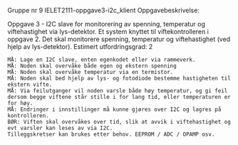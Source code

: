 Gruppe nr 9
IELET2111-oppgave3-i2c_klient
Oppgavebeskrivelse:

Oppgave 3 - I2C slave for monitorering av spenning, temperatur og viftehastighet via lys-detektor. Et system knyttet til viftekontrolleren i oppgave 2. Det skal monitorere spenning, temperatur og viftehastighet (ved hjelp av lys-detektor). Estimert utfordringsgrad: 2

    MÅ: Lage en I2C slave, enten egenkodet eller via rammeverk.
    MÅ: Noden skal overvåke både egen og ekstern spenning
    MÅ: Noden skal overvåke temperatur via en termistor.
    MÅ: Noden skal bed hjelp av lys- og fotodiode bestemme hastigheten til ekstern vifte.
    MÅ: Via feilutganger vil noden varsle både høy temperatur, og gi feil dersom begge viftene står stille i for lang tid, eller temperaturen er for høy.
    MÅ: Endringer i innstillinger må kunne gjøres over I2C og lagres på kontrolleren.
    BØR: Viften skal overvåkes over tid, slik at avvik i viftehastighet og evt varsler kan leses av via I2C.
    Tilleggskretser kan brukes etter behov. EEPROM / ADC / OPAMP osv.
